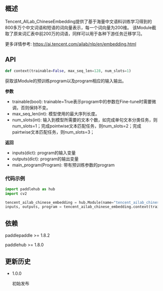 ## 概述

Tencent_AILab_ChineseEmbedding提供了基于海量中文语料训练学习得到的800多万个中文词语和短语的词向量表示，每一个词向量为200维。
该Module截取了原来词汇表中前200万的词语，同样可以用于各种下游任务迁移学习。

更多详情参考: https://ai.tencent.com/ailab/nlp/en/embedding.html

## API

```python
def context(trainable=False, max_seq_len=128, num_slots=1)
```

获取该Module的预训练program以及program相应的输入输出。

**参数**

* trainable(bool): trainable=True表示program中的参数在Fine-tune时需要微调，否则保持不变。
* max_seq_len(int): 模型使用的最大序列长度。
* num_slots(int): 输入到模型所需要的文本个数，如完成单句文本分类任务，则num_slots=1；完成pointwise文本匹配任务，则num_slots=2；完成pairtwise文本匹配任务，则num_slots=3；

**返回**

* inputs(dict): program的输入变量
* outputs(dict): program的输出变量
* main_program(Program): 带有预训练参数的program

### 代码示例

```python
import paddlehub as hub
import cv2

tencent_ailab_chinese_embedding = hub.Module(name="tencent_ailab_chinese_embedding_small")
inputs, outputs, program = tencent_ailab_chinese_embedding.context(trainable=True, max_seq_len=128, num_slots=1)
```

## 依赖

paddlepaddle >= 1.8.2

paddlehub >= 1.8.0

## 更新历史

* 1.0.0

  初始发布
